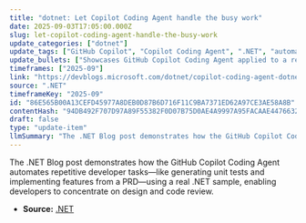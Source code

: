 ```yaml
---
title: "dotnet: Let Copilot Coding Agent handle the busy work"
date: 2025-09-03T17:05:00.000Z
slug: let-copilot-coding-agent-handle-the-busy-work
update_categories: ["dotnet"]
update_tags: ["GitHub Copilot", "Copilot Coding Agent", ".NET", "automation", "unit testing", "developer tools"]
update_bullets: ["Showcases GitHub Copilot Coding Agent applied to a real .NET sample", "Automates unit test creation to reduce manual testing overhead", "Implements and ships features from a product requirements document (PRD)", "Aims to free developers to focus on design and review rather than busy work", "Published on the .NET Blog"]
timeframes: ["2025-09"]
link: "https://devblogs.microsoft.com/dotnet/copilot-coding-agent-dotnet/"
source: ".NET"
timeframeKey: "2025-09"
id: "86E565B00A13CEFD45977A8DEB0D87B6D716F11C9BA7371ED62A97CE3AE58A8B"
contentHash: "94DB492F707D97A89F55382F0D07B75D0AE4A9997A95FACAAE4476632919F6E9"
draft: false
type: "update-item"
llmSummary: "The .NET Blog post demonstrates how the GitHub Copilot Coding Agent automates repetitive developer tasks—like generating unit tests and implementing features from a PRD—using a real .NET sample, enabling developers to concentrate on design and code review."
---
```


The .NET Blog post demonstrates how the GitHub Copilot Coding Agent automates repetitive developer tasks—like generating unit tests and implementing features from a PRD—using a real .NET sample, enabling developers to concentrate on design and code review.

- **Source:** [.NET](https://devblogs.microsoft.com/dotnet/copilot-coding-agent-dotnet/)
